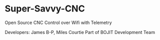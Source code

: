 # Super-Savvy-CNC
Open Source CNC Control over Wifi with Telemetry

Developers: James B-P, Miles Courtie
Part of BOJIT Development Team
